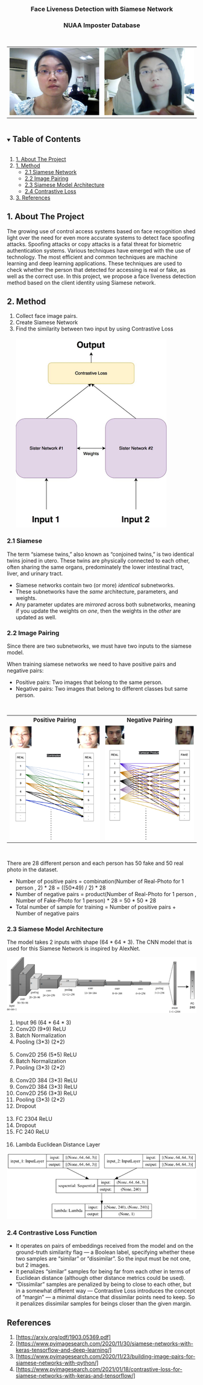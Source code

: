 <!-- PROJECT LOGO -->

  <h3 align="center">Face Liveness Detection with Siamese Network</h3>
  <h3 align="center">NUAA Imposter Database</h3>

<br />
<p align="center">
  
  <table cellspacing="0" cellpadding="0">
  <tr>
    <td><img src="images/example_real.jpg"></td>
    <td><img src="images/example_fake.jpg"></td>
  </tr>
</table>





<!-- TABLE OF CONTENTS -->
<details open="open">
  <summary><h2 style="display: inline-block">Table of Contents</h2></summary>
  <ol>
    <li>
      <a href="#about-the-project">1. About The Project</a>
    </li>
    <li>
      <a href="#method">1. Method</a>
      <ul>
        <li><a href="#siamese">2.1 Siamese Network</a></li>
        <li><a href="#image-pairing">2.2 Image Pairing</a></li>
        <li><a href="#model">2.3 Siamese Model Architecture</a></li>
        <li><a href="#contrastive-loss">2.4 Contrastive Loss</a></li>
      </ul>
    </li>
    <li><a href="#references">3. References</a></li>
  </ol>
</details>



<!-- ABOUT THE PROJECT -->
<h2 name="about-the-project">1. About The Project</h2>

The growing use of control access systems based on face recognition shed light over the need for even more accurate systems to detect face spoofing attacks. Spoofing attacks or copy attacks is a fatal threat for biometric authentication systems. Various techniques have emerged with the use of technology. The most efficient and common techniques are machine learning and deep learning applications. These techniques are used to check whether the person that detected for accessing is real or fake, as well as the correct use. In this project, we propose a face liveness detection method based on the client identity using Siamese network.

<!-- Method -->
<h2 name="method">2. Method</h2>

<ol>
<li>Collect face image pairs.</li>
<li>Create Siamese Network</li>
<li>Find the similarity between two input by using Contrastive Loss</li>
<br />
<img src="images/siamese-diagram.jpeg" alt="siamese-diagram" width="400" height="500">
</ol>

<h3 name="siamese">2.1 Siamese</h3>

The term “siamese twins,” also known as “conjoined twins,” is two identical twins joined in utero. These twins are physically connected to each other, often sharing the same organs, predominately the lower intestinal tract, liver, and urinary tract.

<ul>
<li>Siamese networks contain two (or more) <em>identical</em> subnetworks.</li>
<li>These subnetworks have the <em>same</em> architecture, parameters, and weights.</li>
<li>Any parameter updates are <em>mirrored</em> across both subnetworks, meaning if you update the weights on <em>one</em>, then the weights in the <em>other</em> are updated as well.</li>
</ul>



<h3 name="image-pairing">2.2 Image Pairing</h3>

Since there are two subnetworks, we must have two inputs to the siamese model.

When training siamese networks we need to have positive pairs and negative pairs:

<ul>
<li>Positive pairs: Two images that belong to the same person.</li>
<li>Negative pairs: Two images that belong to different classes but same person.</li>
</ul>

<br />

<table cellspacing="0" cellpadding="0">
  <tr>
     <td style="text-align:center; font-weight: bold; font-size:15px">Positive Pairing</td>
     <td style="text-align:center; font-weight: bold; font-size:15px">Negative Pairing</td>
  </tr>
  <tr>
    <td><img src="images/real-real_pairing.png"></td>
    <td><img src="images/real-fake_pairing.png"></td>
  </tr>
</table>

<br />

There are 28 different person and each person has 50 fake and 50 real photo in the dataset.

<ul>
<li>Number of positive pairs = combination(Number of Real-Photo for 1 person , 2) * 28 = ((50*49) / 2) * 28</li>
<li>Number of negative pairs = product(Number of Real-Photo for 1 person , Number of Fake-Photo for 1 person) * 28 = 50 * 50 * 28</li>
<li>Total number of sample for training = Number of positive pairs + Number of negative pairs</li>
</ul>

<h3 name="model">2.3 Siamese Model Architecture</h3>

The model takes 2 inputs with shape (64 * 64 * 3). The CNN model that is used for this Siamese Network is inspired by AlexNet.

<img src="images/model.png">

<ol>
<li>Input 96 (64 * 64 * 3)</li>
<li>Conv2D (9*9) ReLU</li>
<li>Batch Normalization</li>
<li>Pooling (3*3) (2*2)</li>
<br />
<li>Conv2D 256 (5*5) ReLU</li>
<li>Batch Normalization</li>
<li>Pooling (3*3) (2*2)</li>
<br />
<li>Conv2D 384 (3*3) ReLU</li>
<li>Conv2D 384 (3*3) ReLU</li>
<li>Conv2D 256 (3*3) ReLU</li>
<li>Pooling (3*3) (2*2)</li>
<li>Dropout</li>
<br />
<li>FC 2304 ReLU</li>
<li>Dropout</li>
<li>FC 240 ReLU</li>
<br />
<li>Lambda Euclidean Distance Layer</li>
</ol>

<img src="images/model_plot.png">

<h3 name="contrastive-loss"> 2.4 Contrastive Loss Function</h3>

<ul>
<li>It operates on pairs of embeddings received from the model and on the ground-truth similarity flag — a Boolean label, specifying whether these two samples are “similar” or “dissimilar”. So the input must be not one, but 2 images.</li>
<li>It penalizes “similar” samples for being far from each other in terms of Euclidean distance (although other distance metrics could be used).</li>
<li>“Dissimilar” samples are penalized by being to close to each other, but in a somewhat different way — Contrastive Loss introduces the concept of “margin” — a minimal distance that dissimilar points need to keep. So it penalizes dissimilar samples for beings closer than the given margin.</li>
</ul>



<!-- CONTRIBUTING -->
<h2 name="references"> References</h2>

1. [https://arxiv.org/pdf/1903.05369.pdf]
2. [https://www.pyimagesearch.com/2020/11/30/siamese-networks-with-keras-tensorflow-and-deep-learning/]
3. [https://www.pyimagesearch.com/2020/11/23/building-image-pairs-for-siamese-networks-with-python/]
4. [https://www.pyimagesearch.com/2021/01/18/contrastive-loss-for-siamese-networks-with-keras-and-tensorflow/]

